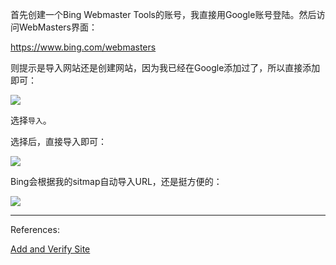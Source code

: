 首先创建一个Bing Webmaster Tools的账号，我直接用Google账号登陆。然后访问WebMasters界面：

https://www.bing.com/webmasters



则提示是导入网站还是创建网站，因为我已经在Google添加过了，所以直接添加即可：

![](https://pkslow.oss-cn-shenzhen.aliyuncs.com/images/2023/02/bing-add-website.web-masters.png)



选择`导入`。



选择后，直接导入即可：

![](https://pkslow.oss-cn-shenzhen.aliyuncs.com/images/2023/02/bing-add-website.import-from-gsc.png)





Bing会根据我的sitmap自动导入URL，还是挺方便的：

![](https://pkslow.oss-cn-shenzhen.aliyuncs.com/images/2023/02/bing-add-website.add-sitemap.png)



---

References:

[Add and Verify Site](https://www.bing.com/webmasters/help/add-and-verify-site-12184f8b?tid=d2f550da-5b82-4877-9d3f-18024fc37a2f)